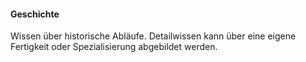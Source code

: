 #### Geschichte

Wissen über historische Abläufe. Detailwissen kann über eine eigene Fertigkeit oder Spezialisierung abgebildet
werden.
